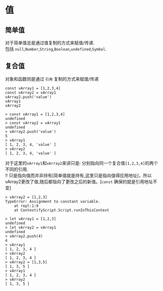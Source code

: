 # 值
## 简单值
对于简单值总是通过值复制的方式来赋值/传递.  
包括 `null`,`Number`,`String`,`Boolean`,`undefined`,`Symbol`.
## 复合值
对象和函数则是通过 `引用` 复制的方式来赋值/传递
```
const vArray1 = [1,2,3,4]
const vArray2 = vArray1
vArray2.push('value')
vArray1
vArray2

> const vArray1 = [1,2,3,4]
undefined
> const vArray2 = vArray1
undefined
> vArray2.push('value')
5
> vArray1
[ 1, 2, 3, 4, 'value' ]
> vArray2
[ 1, 2, 3, 4, 'value' ]

```

对于这里的`vArray1`和`vArray2`来讲只是: 分别指向同一个复合值`[1,2,3,4]`的两个不同的引用.  
!! 只是指向值而并非持有[简单值就是持有,这里只是指向值得应用地址]，所以vArray2更改了值,随后都指向了更改之后的新值。[`const` 确保的就是引用地址不变]

```
> vArray2 = [1,2,3]
TypeError: Assignment to constant variable.
    at repl:1:9
    at ContextifyScript.Script.runInThisContext 
```

```
> let vArray1 = [1,2,3]
undefined
> let vArray2 = vArray1
undefined
> vArray2.push(4)
4
> vArray1
[ 1, 2, 3, 4 ]
> vArray2
[ 1, 2, 3, 4 ]
> vArray2 = [1,3,5]
[ 1, 3, 5 ]
> vArray1
[ 1, 2, 3, 4 ]
> vArray2
[ 1, 3, 5 ]
```

